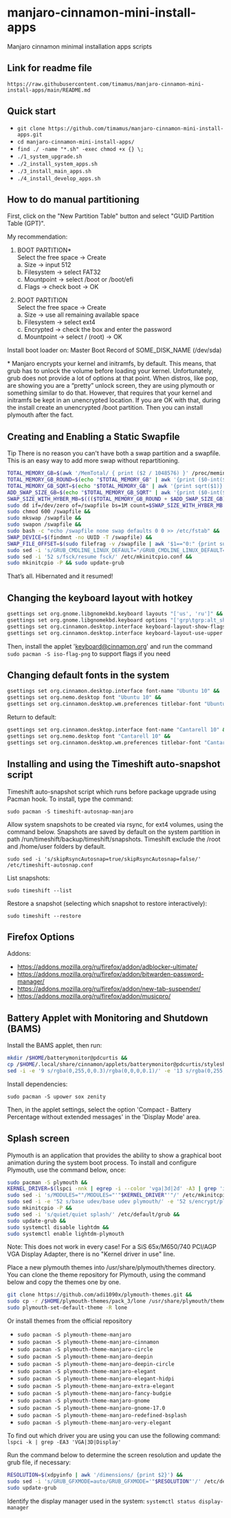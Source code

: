 # manjaro-cinnamon-mini-install-apps
Manjaro cinnamon minimal installation apps scripts

## Link for readme file

`https://raw.githubusercontent.com/timamus/manjaro-cinnamon-mini-install-apps/main/README.md`

## Quick start

- `git clone https://github.com/timamus/manjaro-cinnamon-mini-install-apps.git`
- `cd manjaro-cinnamon-mini-install-apps/`
- `find ./ -name "*.sh" -exec chmod +x {} \;`
- `./1_system_upgrade.sh`
- `./2_install_system_apps.sh`
- `./3_install_main_apps.sh`
- `./4_install_develop_apps.sh`

## How to do manual partitioning

First, click on the "New Partition Table" button and select "GUID Partition Table (GPT)". 

My recommendation:

1. BOOT PARTITION\*  
   Select the free space → Create  
   a. Size → input 512  
   b. Filesystem → select FAT32  
   c. Mountpoint → select /boot or /boot/efi  
   d. Flags → check boot → OK  

2. ROOT PARTITION  
   Select the free space → Create  
   a. Size → use all remaining available space  
   b. Filesystem → select ext4  
   c. Encrypted → check the box and enter the password  
   d. Mountpoint → select / (root) → OK  

Install boot loader on: Master Boot Record of SOME_DISK_NAME (/dev/sda)

\* Manjaro encrypts your kernel and initramfs, by default. This means, that grub has to unlock the volume before loading your kernel. Unfortunately, grub does not provide a lot of options at that point. When distros, like pop, are showing you are a “pretty” unlock screen, they are using plymouth or something similar to do that. However, that requires that your kernel and initramfs be kept in an unencrypted location. If you are OK with that, during the install create an unencrypted /boot partition. Then you can install plymouth after the fact.

## Creating and Enabling a Static Swapfile

Tip There is no reason you can't have both a swap partition and a swapfile. This is an easy way to add more swap without repartitioning.

```bash
TOTAL_MEMORY_GB=$(awk '/MemTotal/ { print ($2 / 1048576) }' /proc/meminfo) && 
TOTAL_MEMORY_GB_ROUND=$(echo "$TOTAL_MEMORY_GB" | awk '{print ($0-int($0)<0.499)?int($0):int($0)+1}') && 
TOTAL_MEMORY_GB_SQRT=$(echo "$TOTAL_MEMORY_GB" | awk '{print sqrt($1)}') && 
ADD_SWAP_SIZE_GB=$(echo "$TOTAL_MEMORY_GB_SQRT" | awk '{print ($0-int($0)<0.499)?int($0):int($0)+1}') && 
SWAP_SIZE_WITH_HYBER_MB=$((($TOTAL_MEMORY_GB_ROUND + $ADD_SWAP_SIZE_GB) * 1024)) && 
sudo dd if=/dev/zero of=/swapfile bs=1M count=$SWAP_SIZE_WITH_HYBER_MB status=progress && 
sudo chmod 600 /swapfile && 
sudo mkswap /swapfile && 
sudo swapon /swapfile && 
sudo bash -c "echo /swapfile none swap defaults 0 0 >> /etc/fstab" && 
SWAP_DEVICE=$(findmnt -no UUID -T /swapfile) && 
SWAP_FILE_OFFSET=$(sudo filefrag -v /swapfile | awk '$1=="0:" {print substr($4, 1, length($4)-2)}')
sudo sed -i 's/GRUB_CMDLINE_LINUX_DEFAULT="/GRUB_CMDLINE_LINUX_DEFAULT="resume=UUID='"$SWAP_DEVICE"' resume_offset='"$SWAP_FILE_OFFSET"' /' /etc/default/grub && 
sudo sed -i '52 s/fsck/resume fsck/' /etc/mkinitcpio.conf && 
sudo mkinitcpio -P && sudo update-grub
```

That’s all. Hibernated and it resumed! 

## Changing the keyboard layout with hotkey

```bash
gsettings set org.gnome.libgnomekbd.keyboard layouts "['us', 'ru']" && 
gsettings set org.gnome.libgnomekbd.keyboard options "['grp\tgrp:alt_shift_toggle']" && 
gsettings set org.cinnamon.desktop.interface keyboard-layout-show-flags false && 
gsettings set org.cinnamon.desktop.interface keyboard-layout-use-upper true
```

Then, install the applet 'keyboard@cinnamon.org' and run the command `sudo pacman -S iso-flag-png` to support flags if you need

## Changing default fonts in the system

```bash
gsettings set org.cinnamon.desktop.interface font-name "Ubuntu 10" && 
gsettings set org.nemo.desktop font "Ubuntu 10" && 
gsettings set org.cinnamon.desktop.wm.preferences titlebar-font "Ubuntu Semi-Bold 10"
```

Return to default:

```bash
gsettings set org.cinnamon.desktop.interface font-name "Cantarell 10" && 
gsettings set org.nemo.desktop font "Cantarell 10" && 
gsettings set org.cinnamon.desktop.wm.preferences titlebar-font "Cantarell 10"
```

## Installing and using the Timeshift auto-snapshot script

Timeshift auto-snapshot script which runs before package upgrade using Pacman hook. To install, type the command:

`sudo pacman -S timeshift-autosnap-manjaro`

Allow system snapshots to be created via rsync, for ext4 volumes, using the command below. Snapshots are saved by default on the system partition in path /run/timeshift/backup/timeshift/snapshots. Timeshift exclude the /root and /home/user folders by default.

`sudo sed -i 's/skipRsyncAutosnap=true/skipRsyncAutosnap=false/' /etc/timeshift-autosnap.conf`

List snapshots:

`sudo timeshift --list`

Restore a snapshot (selecting which snapshot to restore interactively):

`sudo timeshift --restore`

## Firefox Options

Addons:

- https://addons.mozilla.org/ru/firefox/addon/adblocker-ultimate/
- https://addons.mozilla.org/ru/firefox/addon/bitwarden-password-manager/
- https://addons.mozilla.org/ru/firefox/addon/new-tab-suspender/
- https://addons.mozilla.org/ru/firefox/addon/musicpro/

## Battery Applet with Monitoring and Shutdown (BAMS)

Install the BAMS applet, then run:

```bash
mkdir /$HOME/batterymonitor@pdcurtis && 
cp /$HOME/.local/share/cinnamon/applets/batterymonitor@pdcurtis/stylesheet.css /$HOME/batterymonitor@pdcurtis && 
sed -i -e '9 s/rgba(0,255,0,0.3)/rgba(0,0,0,0.1)/' -e '13 s/rgba(0,255,0,0.5)/rgba(0,0,0,0.1)/' /$HOME/batterymonitor@pdcurtis/stylesheet.css
```

Install dependencies:

`sudo pacman -S upower sox zenity`

Then, in the applet settings, select the option 'Compact - Battery Percentage without extended messages' in the 'Display Mode' area.

## Splash screen

Plymouth is an application that provides the ability to show a graphical boot animation during the system boot process. To install and configure Plymouth, use the command below, once:

```bash
sudo pacman -S plymouth && 
KERNEL_DRIVER=$(lspci -nnk | egrep -i --color 'vga|3d|2d' -A3 | grep 'in use' | sed -r 's/^[^:]*: //') && 
sudo sed -i 's/MODULES=""/MODULES="'"$KERNEL_DRIVER"'"/' /etc/mkinitcpio.conf && 
sudo sed -i -e '52 s/base udev/base udev plymouth/' -e '52 s/encrypt/plymouth-encrypt/' /etc/mkinitcpio.conf && 
sudo mkinitcpio -P && 
sudo sed -i 's/quiet/quiet splash/' /etc/default/grub && 
sudo update-grub && 
sudo systemctl disable lightdm && 
sudo systemctl enable lightdm-plymouth
```

Note: This does not work in every case! For a SiS 65x/M650/740 PCI/AGP VGA Display Adapter, there is no "Kernel driver in use" line.

Place a new plymouth themes into /usr/share/plymouth/themes directory. You can clone the theme repository for Plymouth, using the command below and copy the themes one by one.

```bash
git clone https://github.com/adi1090x/plymouth-themes.git && 
sudo cp -r /$HOME/plymouth-themes/pack_3/lone /usr/share/plymouth/themes/ && 
sudo plymouth-set-default-theme -R lone
```

Or install themes from the official repository

- `sudo pacman -S plymouth-theme-manjaro`
- `sudo pacman -S plymouth-theme-manjaro-cinnamon`
- `sudo pacman -S plymouth-theme-manjaro-circle`
- `sudo pacman -S plymouth-theme-manjaro-deepin`
- `sudo pacman -S plymouth-theme-manjaro-deepin-circle`
- `sudo pacman -S plymouth-theme-manjaro-elegant`
- `sudo pacman -S plymouth-theme-manjaro-elegant-hidpi`
- `sudo pacman -S plymouth-theme-manjaro-extra-elegant`
- `sudo pacman -S plymouth-theme-manjaro-fancy-budgie`
- `sudo pacman -S plymouth-theme-manjaro-gnome`
- `sudo pacman -S plymouth-theme-manjaro-gnome-17.0`
- `sudo pacman -S plymouth-theme-manjaro-redefined-bsplash`
- `sudo pacman -S plymouth-theme-manjaro-very-elegant`

To find out which driver you are using you can use the following command: `lspci -k | grep -EA3 'VGA|3D|Display'`

Run the command below to determine the screen resolution and update the grub file, if necessary:

```bash
RESOLUTION=$(xdpyinfo | awk '/dimensions/ {print $2}') && 
sudo sed -i 's/GRUB_GFXMODE=auto/GRUB_GFXMODE='"$RESOLUTION"'/' /etc/default/grub && 
sudo update-grub
```
Identify the display manager used in the system: `systemctl status display-manager`
